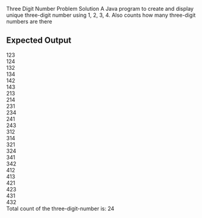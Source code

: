 Three Digit Number Problem Solution
A Java program to create and display unique three-digit number using 1, 2, 3, 4. Also counts how many three-digit numbers are there
 
## Expected Output
123<br/>
124<br/>
132<br/>
134<br/>
142<br/>
143<br/>
213<br/>
214<br/>
231<br/>
234<br/>
241<br/>
243<br/>
312<br/>
314<br/>
321<br/>
324<br/>
341<br/>
342<br/>
412<br/>
413<br/>
421<br/>
423<br/>
431<br/>
432<br/>
Total count of the three-digit-number is: 24

